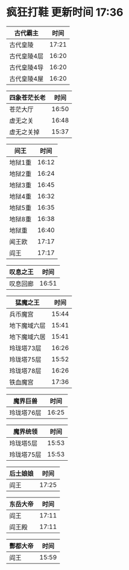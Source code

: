 # 疯狂打鞋 更新时间 17:36

| 古代霸主   | 时间    |
|--------|-------|
| 古代皇陵 | 17:21 |
| 古代皇陵4层 | 16:20 |
| 古代皇陵4导 | 16:20 |
| 古代皇陵4屋 | 16:20 |

| 四象苍茫长老   | 时间    |
|--------|-------|
| 苍茫大厅 | 16:50 |
| 虚无之关 | 16:48 |
| 虚无之关掉 | 15:37 |

| 间王   | 时间    |
|--------|-------|
| 地狱1重 | 16:12 |
| 地狱2重 | 16:24 |
| 地狱3重 | 16:45 |
| 地狱4重 | 16:32 |
| 地狱5重 | 16:35 |
| 地狱8重 | 16:38 |
| 地狱重 | 16:40 |
| 闻王欧 | 17:17 |
| 阎王 | 17:17 |

| 叹息之王   | 时间    |
|--------|-------|
| 叹息回廊 | 16:51 |

| 猛魔之王   | 时间    |
|--------|-------|
| 兵币魔宫 | 15:44 |
| 地下魔域六层 | 15:41 |
| 地下魔域六居 | 15:41 |
| 玲珑塔73层 | 16:26 |
| 玲珑塔75层 | 15:52 |
| 玲珑塔78层 | 16:26 |
| 铁血魔宫 | 17:36 |

| 魔界巨兽   | 时间    |
|--------|-------|
| 玲珑塔76层 | 16:25 |

| 魔界统领   | 时间    |
|--------|-------|
| 玲珑塔5层 | 15:53 |
| 玲珑塔75层 | 15:53 |

| 后土娘娘   | 时间    |
|--------|-------|
| 阎王 | 17:25 |

| 东岳大帝   | 时间    |
|--------|-------|
| 阎王 | 17:11 |
| 阎王殿 | 17:11 |

| 酆都大帝   | 时间    |
|--------|-------|
| 阎王 | 15:59 |